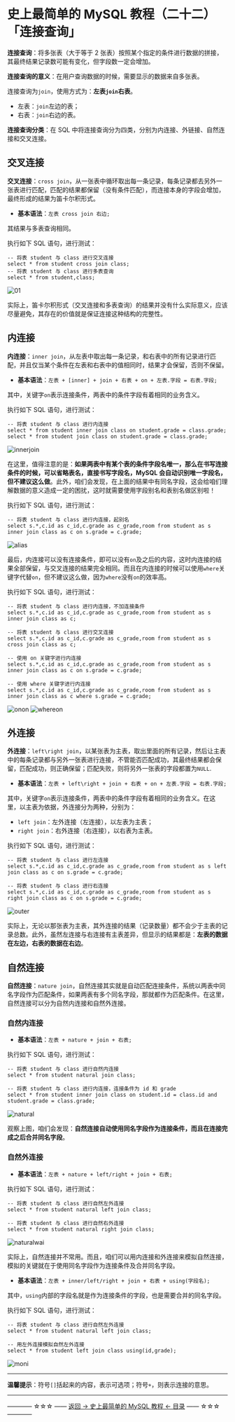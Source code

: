 # 史上最简单的 MySQL 教程（二十二）「连接查询」

**连接查询**：将多张表（大于等于 2 张表）按照某个指定的条件进行数据的拼接，其最终结果记录数可能有变化，但字段数一定会增加。

**连接查询的意义**：在用户查询数据的时候，需要显示的数据来自多张表。

连接查询为`join`，使用方式为：**左表`join`右表**。

 - 左表：`join`左边的表；
 - 右表：`join`右边的表。

**连接查询分类**：在 SQL 中将连接查询分为四类，分别为内连接、外链接、自然连接和交叉连接。


## 交叉连接

**交叉连接**：`cross join`，从一张表中循环取出每一条记录，每条记录都去另外一张表进行匹配，匹配的结果都保留（没有条件匹配），而连接本身的字段会增加，最终形成的结果为笛卡尔积形式。

 - **基本语法**：`左表 cross join 右边;`

其结果与多表查询相同。

执行如下 SQL 语句，进行测试：

```
-- 将表 student 与 class 进行交叉连接
select * from student cross join class;
-- 将表 student 与 class 进行多表查询
select * from student,class;
```

![01](http://img.blog.csdn.net/20170711212738238)

实际上，笛卡尔积形式（交叉连接和多表查询）的结果并没有什么实际意义，应该尽量避免，其存在的价值就是保证连接这种结构的完整性。

## 内连接


**内连接**：`inner join`，从左表中取出每一条记录，和右表中的所有记录进行匹配，并且仅当某个条件在左表和右表中的值相同时，结果才会保留，否则不保留。

 - **基本语法**：`左表 + [inner] + join + 右表 + on + 左表.字段 = 右表.字段;`

其中，关键字`on`表示连接条件，两表中的条件字段有着相同的业务含义。

执行如下 SQL 语句，进行测试：

```
-- 将表 student 与 class 进行内连接
select * from student inner join class on student.grade = class.grade;
select * from student join class on student.grade = class.grade;
```

![innerjoin](http://img.blog.csdn.net/20170714225952197)

在这里，值得注意的是：**如果两表中有某个表的条件字段名唯一，那么在书写连接条件的时候，可以省略表名，直接书写字段名，MySQL 会自动识别唯一字段名，但不建议这么做**。此外，咱们会发现，在上面的结果中有同名字段，这会给咱们理解数据的意义造成一定的困扰，这时就需要使用字段别名和表别名做区别啦！

执行如下 SQL 语句，进行测试：

```
-- 将表 student 与 class 进行内连接，起别名
select s.*,c.id as c_id,c.grade as c_grade,room from student as s inner join class as c on s.grade = c.grade;
```

![alias](http://img.blog.csdn.net/20170714232531767)

最后，内连接可以没有连接条件，即可以没有`on`及之后的内容，这时内连接的结果全部保留，与交叉连接的结果完全相同。而且在内连接的时候可以使用`where`关键字代替`on`，但不建议这么做，因为`where`没有`on`的效率高。

执行如下 SQL 语句，进行测试：

```
-- 将表 student 与 class 进行内连接，不加连接条件
select s.*,c.id as c_id,c.grade as c_grade,room from student as s inner join class as c;

-- 将表 student 与 class 进行交叉连接 
select s.*,c.id as c_id,c.grade as c_grade,room from student as s cross join class as c;

-- 使用 on 关键字进行内连接
select s.*,c.id as c_id,c.grade as c_grade,room from student as s inner join class as c on s.grade = c.grade;

-- 使用 where 关键字进行内连接
select s.*,c.id as c_id,c.grade as c_grade,room from student as s inner join class as c where s.grade = c.grade;
```

![onon](http://img.blog.csdn.net/20170714233908019)
![whereon](http://img.blog.csdn.net/20170714233930361)

## 外连接

**外连接**：`left\right join`，以某张表为主表，取出里面的所有记录，然后让主表中的每条记录都与另外一张表进行连接，不管能否匹配成功，其最终结果都会保留，匹配成功，则正确保留；匹配失败，则将另外一张表的字段都置为`NULL`.

 - **基本语法**：`左表 + left\right + join + 右表 + on + 左表.字段 = 右表.字段;`

其中，关键字`on`表示连接条件，两表中的条件字段有着相同的业务含义。在这里，以主表为依据，外连接分为两种，分别为：

 - `left join`：左外连接（左连接），以左表为主表；
 - `right join`：右外连接（右连接），以右表为主表。

执行如下 SQL 语句，进行测试：

```
-- 将表 student 与 class 进行左连接
select s.*,c.id as c_id,c.grade as c_grade,room from student as s left join class as c on s.grade = c.grade;

-- 将表 student 与 class 进行右连接
select s.*,c.id as c_id,c.grade as c_grade,room from student as s right join class as c on s.grade = c.grade;
```

![outer](http://img.blog.csdn.net/20170715000220792)

实际上，无论以那张表为主表，其外连接的结果（记录数量）都不会少于主表的记录总数。此外，虽然左连接与右连接有主表差异，但显示的结果都是：**左表的数据在左边，右表的数据在右边**。


## 自然连接


**自然连接**：`nature join`，自然连接其实就是自动匹配连接条件，系统以两表中同名字段作为匹配条件，如果两表有多个同名字段，那就都作为匹配条件。在这里，自然连接可以分为自然内连接和自然外连接。

### 自然内连接

 - **基本语法**：`左表 + nature + join + 右表;`

执行如下 SQL 语句，进行测试：

```
-- 将表 student 与 class 进行自然内连接
select * from student natural join class;

-- 将表 student 与 class 进行内连接，连接条件为 id 和 grade
select * from student inner join class on student.id = class.id and student.grade = class.grade;
```

![natural](http://img.blog.csdn.net/20170715103845312)

观察上图，咱们会发现：**自然连接自动使用同名字段作为连接条件，而且在连接完成之后合并同名字段**。

### 自然外连接

 - **基本语法**：`左表 + nature + left/right + join + 右表;`

执行如下 SQL 语句，进行测试：

```
-- 将表 student 与 class 进行自然左外连接
select * from student natural left join class;

-- 将表 student 与 class 进行自然右外连接
select * from student natural right join class;
```

![naturalwai](http://img.blog.csdn.net/20170715104058311)

实际上，自然连接并不常用。而且，咱们可以用内连接和外连接来模拟自然连接，模拟的关键就在于使用同名字段作为连接条件及合并同名字段。

 - **基本语法**：`左表 + inner/left/right + join + 右表 + using(字段名);`

其中，`using`内部的字段名就是作为连接条件的字段，也是需要合并的同名字段。

执行如下 SQL 语句，进行测试：

```
-- 将表 student 与 class 进行自然左外连接
select * from student natural left join class;

-- 用左外连接模拟自然左外连接
select * from student left join class using(id,grade);
```

![moni](http://img.blog.csdn.net/20170715105006248)

----------

**温馨提示**：符号`[]`括起来的内容，表示可选项；符号`+`，则表示连接的意思。


----------
———— ☆☆☆ —— [返回 -> 史上最简单的 MySQL 教程 <- 目录](https://github.com/guobinhit/mysql-tutorial/blob/master/README.md) —— ☆☆☆ ————
